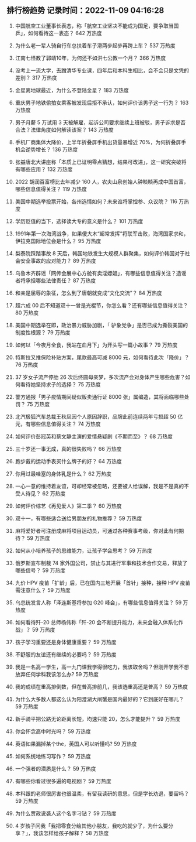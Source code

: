 
## 排行榜趋势 记录时间：2022-11-09 04:16:28
  
  1. 中国航空工业董事长表态，称「航空工业坚决不能成为国足，要争取当国乒」，如何看待这一表态？ 642 万热度
    
  2. 为什么老一辈人骑自行车总扶着车子滑两步起步再跨上车？ 537 万热度
    
  3. 江南七怪教了郭靖10年，为何还不如洪七公教一个月？ 366 万热度
    
  4. 没考上一流大学，去蹭清华专业课，四年后和本科生相比，会不会只是文凭的差别？ 317 万热度
    
  5. 金星离地球最近，为什么不登陆金星？ 183 万热度
    
  6. 重庆男子地铁偷拍女乘客被发现后拒不承认，如何评价该男子这一行为？ 163 万热度
    
  7. 男子月薪 5 万试用 3 天被解雇，起诉公司要求继续上班被驳，男子诉求是否合法？法律角度如何解读该案？ 143 万热度
    
  8. 手机厂商集体大降价，上半年折叠屏手机出货量暴增近 70%，为何折叠屏手机会逆势增长？ 136 万热度
    
  9. 张益唐北大讲座称「本质上已证明零点猜想，结果可改进」，这一研究突破将有哪些应用？ 132 万热度
    
  10. 2022 胡润百富榜比去年减少 160 人，农夫山泉创始人钟睒睒再成中国首富，哪些信息值得关注？ 119 万热度
    
  11. 美国中期选举投票开始，各州选情如何？未来谁将掌控参、众议院？ 116 万热度
    
  12. 学历贬值的当下，选择读大专的意义是什么？ 101 万热度
    
  13. 1991年第一次海湾战争，如果傻大木“超常发挥”将联军击败，海湾国家求和，伊拉克国际地位会是什么？ 95 万热度
    
  14. 梨泰院踩踏事故 8 天后，韩国地铁发生大规模人群聚集，如何评价韩国对于社会安全事故的应对能力？ 89 万热度
    
  15. 乌鲁木齐辟谣「网传会展中心方舱有卖淫嫖娼」，有哪些信息值得关注？造谣者将承担哪些法律责任？ 87 万热度
    
  16. 和亲是屈辱的象征，怎么到了唐朝就变成“文化交流”？ 84 万热度
    
  17. 超六成 00 后不知道双十一曾是光棍节，你怎么看？还有哪些信息值得关注？ 80 万热度
    
  18. 美国中期选举在即，政治暴力威胁加剧，「 驴象党争」是否已成为撕裂美国的制度性根源？ 79 万热度
    
  19. 如何以「今夜月全食，我站在血月下」为开头写一篇小故事？ 79 万热度
    
  20. 特斯拉又推保险补贴方案，尾款最高可减 8000 元，如何看待此次「降价」？ 76 万热度
    
  21. 37 岁女子流产停胎 26 次后终圆母亲梦，多次流产会对身体产生哪些危害？如何看待她坚持求子的选择？ 75 万热度
    
  22. 警方通报「男子疫情期间疑似贩卖通行证 8000 张」属编造，其将面临哪些处罚？ 75 万热度
    
  23. 北汽极狐汽车总裁王秋凤因个人原因辞职，品牌此前连续两年亏损超 50 亿元，有哪些信息值得关注？ 74 万热度
    
  24. 如何评价彭冠英和蔡文静主演的爱情悬疑剧《不期而至》？ 68 万热度
    
  25. 三十岁还一事无成，真的很失败吗？ 66 万热度
    
  26. 跑步戴的运动手表买什么牌子的好？ 64 万热度
    
  27. 你用过最哇塞的身体乳是什么？ 62 万热度
    
  28. 一心一意的维持着友谊，可却经常被忽略，还要被人给误解，我是不是真的不受人待见？ 62 万热度
    
  29. 如何评价综艺《再见爱人》第二季？ 60 万热度
    
  30. 双十一，有哪些适合送给男朋友的礼物推荐？ 59 万热度
    
  31. 麻将爱好者可注册成麻将项目运动员，可通过各种赛事考级，你对此有何期待？ 59 万热度
    
  32. 如何从小培养孩子的思维能力，让孩子学会思考？ 59 万热度
    
  33. 俄罗斯宣布制裁 74 家外国公司，禁止与其进行军事和技术合作交易，释放了哪些信号？ 59 万热度
    
  34. 九价 HPV 疫苗「扩龄」后，已在国内三地开展「首针」接种，接种 HPV 疫苗需注意什么？ 59 万热度
    
  35. 乌总统发言人称「泽连斯基将参加 G20 峰会」，有哪些信息值得关注？ 59 万热度
    
  36. 如何看待歼-20 总师杨伟称「歼-20 会不断提升能力，未来会融入体系化作战」？ 59 万热度
    
  37. 孩子学习重要还是身体健康重要？ 59 万热度
    
  38. 不舒服的友谊还有继续的必要吗？ 59 万热度
    
  39. 我是一名高一学生，高一九门课我学得很吃力，我该取舍吗？但刚开学我不想放弃任何学科我该怎么办? 59 万热度
    
  40. 我的成绩在重高排倒数，但在普高排前几，我该选重高还是普高？ 59 万热度
    
  41. 为什么大多数人都这么认为阳澄湖大闸蟹是国内最好的？它到底好在哪儿？ 59 万热度
    
  42. 新手骑平把公路无论距离长短，均速只能 20，怎么才能提升？ 59 万热度
    
  43. 你会怀念高中时光吗？ 59 万热度
    
  44. 英语如果漏掉某个the，英国人可以听懂吗? 59 万热度
    
  45. 如何系统地练习写作？ 59 万热度
    
  46. 一个强者的潜质是什么？ 59 万热度
    
  47. 有哪些你看过很多遍的电视剧？ 59 万热度
    
  48. 本科跟的老师很厉害也很温柔，有留我读研的意思，但是学长劝退，要留吗？ 59 万热度
    
  49. 为什么贾政说袭人这个名字刁钻？ 59 万热度
    
  50. 4 岁孩子问我「我把零食分给其他小朋友，我吃的就少了，为什么要分享？」，我该怎样给孩子解释？ 58 万热度
    